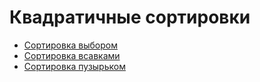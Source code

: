 # Квадратичные сортировки

+ [Сортировка выбором](selections.md)
+ [Сортировка всавками](insertion.md)
+ [Сортировка пузырьком](buble.md)
